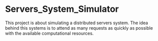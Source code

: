 # Servers_System_Simulator
This project is about simulating a distributed servers system. The idea behind this systems is to attend as many requests as quickly as possible with the available computational resources.
